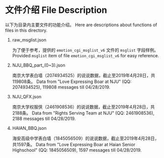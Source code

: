 # 文件介绍  File Description

以下为目录内主要文件的功能介绍。
Here are descriptions about functions of files in this directory.

1. raw_msglist.json

	为了便于参考，提供的 `emotion_cgi_msglist_v6` 文件的 `msglist` 字段样例。
	Provided `msglist` item of file `emotion_cgi_msglist_v6` for easy reference.
	
2. NJU_BBQ_part_(0~3).json

   南京大学表白墙（2074934525）的说说数据，截止至2019年4月28日，共119808条。
   Data from "Love Expressing Boar at NJU" (QQ: 2074934525), 119808 messages till 04/28/2019.
   
3. NJU_QFX.json

   南京大学权服侠（2461908536）的说说数据，截止至2019年4月28日，共2188条。
   Data from "Rights Serving Team at NJU" (QQ: 2461908536),  2188 messages till 04/28/2019.
   
4. HAIAN_BBQ.json

	海安高级中学表白墙（1845056509）的说说数据，截止至2019年4月28日，共1597条。
	Data from "Love Expressing Boar at Haian Senior Highschool" (QQ: 1845056509),  1597 messages till 04/28/2019.